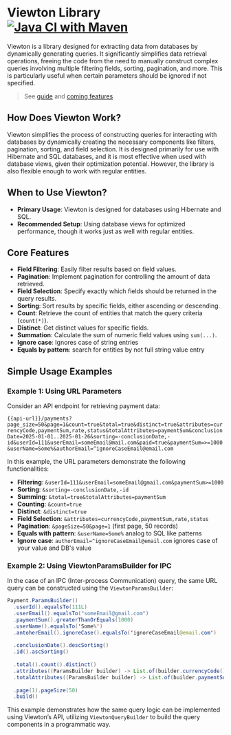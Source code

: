 # Viewton Library [![Java CI with Maven](https://github.com/AndrewVolostnykh/viewton/actions/workflows/maven.yml/badge.svg?branch=main)](https://github.com/AndrewVolostnykh/viewton/actions/workflows/maven.yml)

Viewton is a library designed for extracting data from databases by dynamically generating queries. It significantly simplifies data retrieval operations, freeing the code from the need to manually construct complex queries involving multiple filtering fields, sorting, pagination, and more. This is particularly useful when certain parameters should be ignored if not specified.

> See [guide](docs/GUIDE.md) and [coming features](docs/COMING_SOON.md)

## How Does Viewton Work?

Viewton simplifies the process of constructing queries for interacting with databases by dynamically creating the necessary components like filters, pagination, sorting, and field selection. It is designed primarily for use with Hibernate and SQL databases, and it is most effective when used with database views, given their optimization potential. However, the library is also flexible enough to work with regular entities.

## When to Use Viewton?

- **Primary Usage**: Viewton is designed for databases using Hibernate and SQL.
- **Recommended Setup**: Using database views for optimized performance, though it works just as well with regular entities.

## Core Features

- **Field Filtering**: Easily filter results based on field values.
- **Pagination**: Implement pagination for controlling the amount of data retrieved.
- **Field Selection**: Specify exactly which fields should be returned in the query results.
- **Sorting**: Sort results by specific fields, either ascending or descending.
- **Count**: Retrieve the count of entities that match the query criteria (`count(*)`).
- **Distinct**: Get distinct values for specific fields.
- **Summation**: Calculate the sum of numeric field values using `sum(...)`.
- **Ignore case**: Ignores case of string entries
- **Equals by pattern**: search for entities by not full string value entry

## Simple Usage Examples

### Example 1: Using URL Parameters

Consider an API endpoint for retrieving payment data:

`{{api-url}}/payments?page_size=50&page=1&count=true&total=true&distinct=true&attributes=currencyCode,paymentSum,rate,status&totalAttributes=paymentSum&conclusionDate=2025-01-01..2025-01-26&sorting=-conclusionDate,-id&userId=111&userEmail=someEmail@mail.com&paid=true&paymentSum=>=1000&userName=Some%&authorEmail=^ignoreCaseEmail@email.com`

In this example, the URL parameters demonstrate the following functionalities:
- **Filtering**: `&userId=111&userEmail=someEmail@gmail.com&paymentSum>=1000`
- **Sorting**: `&sorting=-conclusionDate,-id`
- **Summing**: `&total=true&totalAttributes=paymentSum`
- **Counting**: `&count=true`
- **Distinct**: `&distinct=true`
- **Field Selection**: `&attributes=currencyCode,paymentSum,rate,status`
- **Pagination**: `&pageSize=50&page=1` (first page, 50 records)
- **Equals with pattern**: `&userName=Some%` analog to SQL like patterns
- **Ignore case**: `authorEmail=^ignoreCaseEmail@email.com` ignores case of your value and DB's value

### Example 2: Using ViewtonParamsBuilder for IPC

In the case of an IPC (Inter-process Communication) query, the same URL query can be constructed using the `ViewtonParamsBuilder`:

```java
Payment.ParamsBuilder()
  .userId().equalsTo(111L)
  .userEmail().equalsTo("someEmail@gmail.com")
  .paymentSum().greaterThanOrEquals(1000)
  .userName().equalsTo('Some%')
  .antoherEmail().ignoreCase().equalsTo('ignoreCaseEmail@email.com')
  
  .conclusionDate().descSorting()
  .id().ascSorting()
  
  .total().count().distinct()
  .attributes((ParamsBuilder builder) -> List.of(builder.currencyCode(), builder.paymentSum(), builder.rate(), builder.status()))
  .totalAttributes((ParamsBuilder builder) -> List.of(builder.paymentSum))
  
  .page(1).pageSize(50)
  .build()
```

This example demonstrates how the same query logic can be implemented using Viewton’s API, utilizing `ViewtonQueryBuilder` to build the query components in a programmatic way.

